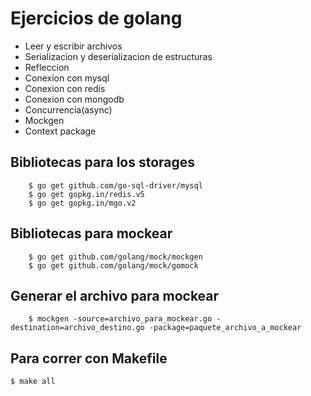 # Ejercicios de golang

* Leer y escribir archivos
* Serializacion y deserializacion de estructuras
* Refleccion 
* Conexion con mysql
* Conexion con redis 
* Conexion con mongodb
* Concurrencia(async)
* Mockgen
* Context package


## Bibliotecas para los storages
```shell
    $ go get github.com/go-sql-driver/mysql
    $ go get gopkg.in/redis.v5
    $ go get gopkg.in/mgo.v2
```
## Bibliotecas para mockear
```shell
    $ go get github.com/golang/mock/mockgen
    $ go get github.com/golang/mock/gomock
```
## Generar el archivo para mockear
```shell
    $ mockgen -source=archivo_para_mockear.go -destination=archivo_destino.go -package=paquete_archivo_a_mockear
```

## Para correr con Makefile
```shell
$ make all
```